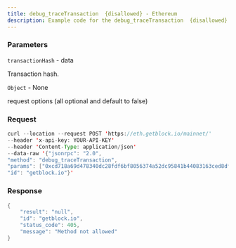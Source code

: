 ```yaml
---
title: debug_traceTransaction  {disallowed} - Ethereum
description: Example code for the debug_traceTransaction  {disallowed} json-rpc method. Сomplete guide on how to use debug_traceTransaction  {disallowed} json-rpc in GetBlock.io Web3 documentation.
---
```


### Parameters


`transactionHash` - data

Transaction hash.

`Object` - None

request options (all optional and default to false)

### Request

``` java
curl --location --request POST 'https://eth.getblock.io/mainnet/' 
--header 'x-api-key: YOUR-API-KEY' 
--header 'Content-Type: application/json' 
--data-raw '{"jsonrpc": "2.0",
"method": "debug_traceTransaction",
"params": ["0xcd718a69d478340dc28fdf6bf8056374a52dc95841b44083163ced8dfe29310c", null],
"id": "getblock.io"}'
```

###  Response

``` java
{
    "result": "null",
    "id": "getblock.io",
    "status_code": 405,
    "message": "Method not allowed"
}
```

